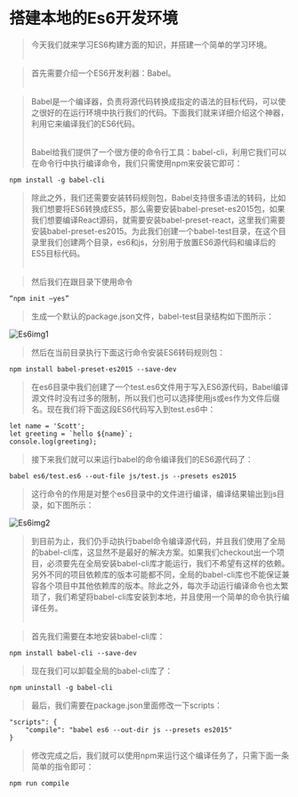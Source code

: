 # 搭建本地的Es6开发环境

>今天我们就来学习ES6构建方面的知识，并搭建一个简单的学习环境。<br/><br/>

>首先需要介绍一个ES6开发利器：Babel。<br/><br/>

>Babel是一个编译器，负责将源代码转换成指定的语法的目标代码，可以使之很好的在运行环境中执行我们的代码。下面我们就来详细介绍这个神器，利用它来编译我们的ES6代码。 <br/><br/>
>
>Babel给我们提供了一个很方便的命令行工具：babel-cli，利用它我们可以在命令行中执行编译命令，我们只需使用npm来安装它即可：

```
npm install -g babel-cli
```
>除此之外，我们还需要安装转码规则包，Babel支持很多语法的转码，比如我们想要将ES6转换成ES5，那么需要安装babel-preset-es2015包，如果我们想要编译React源码，就需要安装babel-preset-react，这里我们需要安装babel-preset-es2015。为此我们创建一个babel-test目录，在这个目录里我们创建两个目录，es6和js，分别用于放置ES6源代码和编译后的ES5目标代码。<br/><br/>

>然后我们在跟目录下使用命令

```
“npm init –yes”
```
>生成一个默认的package.json文件，babel-test目录结构如下图所示：

![Es6img1](/images/Es6img1.png)

>然后在当前目录执行下面这行命令安装ES6转码规则包：

```
npm install babel-preset-es2015 --save-dev
```

>在es6目录中我们创建了一个test.es6文件用于写入ES6源代码，Babel编译源文件时没有过多的限制，所以我们也可以选择使用js或es作为文件后缀名。现在我们将下面这段ES6代码写入到test.es6中：

```
let name = 'Scott';
let greeting = `hello ${name}`;
console.log(greeting);
```

>接下来我们就可以来运行babel的命令编译我们的ES6源代码了：

```
babel es6/test.es6 --out-file js/test.js --presets es2015
```

>这行命令的作用是对整个es6目录中的文件进行编译，编译结果输出到js目录，如下图所示： 

![Es6img2](/images/Es6img2.png)

>到目前为止，我们仍手动执行babel命令编译源代码，并且我们使用了全局的babel-cli库，这显然不是最好的解决方案。如果我们checkout出一个项目，必须要先在全局安装babel-cli库才能运行，我们不希望有这样的依赖。另外不同的项目依赖库的版本可能都不同，全局的babel-cli库也不能保证兼容各个项目中其他依赖库的版本。除此之外，每次手动运行编译命令也太繁琐了，我们希望将babel-cli库安装到本地，并且使用一个简单的命令执行编译任务。 <br/><br/>

>首先我们需要在本地安装babel-cli库：

```
npm install babel-cli --save-dev
```

>现在我们可以卸载全局的babel-cli库了：

```
npm uninstall -g babel-cli
```

>最后，我们需要在package.json里面修改一下scripts：

```
"scripts": {
    "compile": "babel es6 --out-dir js --presets es2015"
}
```
>修改完成之后，我们就可以使用npm来运行这个编译任务了，只需下面一条简单的指令即可：

```
npm run compile
```